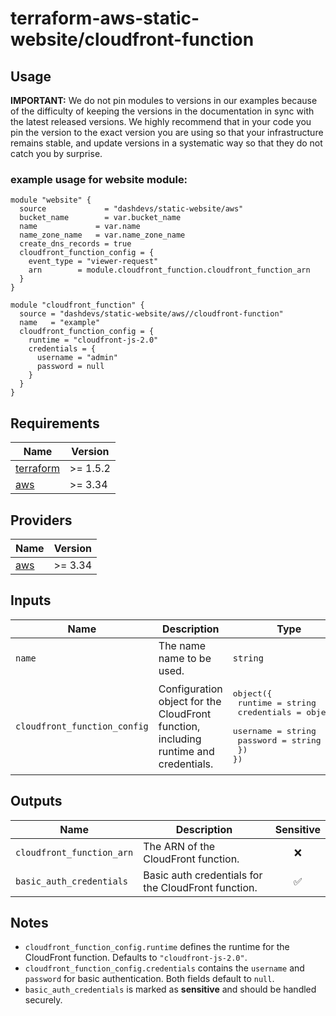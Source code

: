# terraform-aws-static-website/cloudfront-function


## Usage


**IMPORTANT:** We do not pin modules to versions in our examples because of the
difficulty of keeping the versions in the documentation in sync with the latest released versions.
We highly recommend that in your code you pin the version to the exact version you are
using so that your infrastructure remains stable, and update versions in a
systematic way so that they do not catch you by surprise.

### example usage for website module:
```
module "website" {
  source             = "dashdevs/static-website/aws"
  bucket_name        = var.bucket_name
  name             = var.name
  name_zone_name   = var.name_zone_name
  create_dns_records = true
  cloudfront_function_config = {
    event_type = "viewer-request"
    arn        = module.cloudfront_function.cloudfront_function_arn
  }
}

module "cloudfront_function" {
  source = "dashdevs/static-website/aws//cloudfront-function"
  name   = "example"
  cloudfront_function_config = {
    runtime = "cloudfront-js-2.0"
    credentials = {
      username = "admin"
      password = null
    }
  }
}

```


<!-- markdownlint-restore -->
<!-- markdownlint-disable -->
## Requirements

| Name | Version |
|------|---------|
| <a name="requirement_terraform"></a> [terraform](#requirement\_terraform) | >= 1.5.2 |
| <a name="requirement_aws"></a> [aws](#requirement\_aws) | >= 3.34 |

## Providers

| Name | Version |
|------|---------|
| <a name="provider_aws"></a> [aws](#provider\_aws) | >= 3.34 |


## Inputs

| Name | Description | Type | Default | Required |
|------|-------------|------|---------|:--------:|
| `name` | The name name to be used. | `string` | n/a | ✅ |
| `cloudfront_function_config` | Configuration object for the CloudFront function, including runtime and credentials. | <pre>object({<br>  runtime     = string<br>  credentials = object({<br>    username = string<br>    password = string<br>  })<br>})</pre> | <pre>{<br>  runtime = "cloudfront-js-2.0"<br>  credentials = {<br>    username = null<br>    password = null<br>  }<br>}</pre> | ❌ |

## Outputs

| Name | Description | Sensitive |
|------|-------------|:---------:|
| `cloudfront_function_arn` | The ARN of the CloudFront function. | ❌ |
| `basic_auth_credentials` | Basic auth credentials for the CloudFront function. | ✅ |

## Notes

- `cloudfront_function_config.runtime` defines the runtime for the CloudFront function. Defaults to `"cloudfront-js-2.0"`.
- `cloudfront_function_config.credentials` contains the `username` and `password` for basic authentication. Both fields default to `null`.
- `basic_auth_credentials` is marked as **sensitive** and should be handled securely.